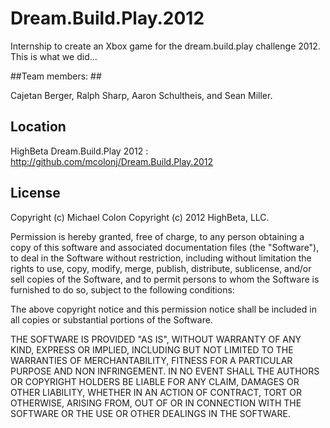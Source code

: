 Dream.Build.Play.2012
=====================

Internship to create an Xbox game for the dream.build.play challenge 2012. This is what we did...

##Team members: ##

Cajetan Berger, Ralph Sharp, Aaron Schultheis, and Sean Miller.  


## Location ##

HighBeta Dream.Build.Play 2012 : 
http://github.com/mcolonj/Dream.Build.Play.2012

## License ##

Copyright (c) Michael Colon
Copyright (c) 2012 HighBeta, LLC.

Permission is hereby granted, free of charge, to any person obtaining a copy of this software and associated documentation files (the "Software"), to deal in the Software without restriction, including without limitation the rights to use, copy, modify, merge, publish, distribute, sublicense, and/or sell copies of the Software, and to permit persons to whom the Software is furnished to do so, subject to the following conditions:

The above copyright notice and this permission notice shall be included in
all copies or substantial portions of the Software.

THE SOFTWARE IS PROVIDED "AS IS", WITHOUT WARRANTY OF ANY KIND, EXPRESS OR IMPLIED, INCLUDING BUT NOT LIMITED TO THE WARRANTIES OF MERCHANTABILITY, FITNESS FOR A PARTICULAR PURPOSE AND NON INFRINGEMENT. IN NO EVENT SHALL THE AUTHORS OR COPYRIGHT HOLDERS BE LIABLE FOR ANY CLAIM, DAMAGES OR OTHER LIABILITY, WHETHER IN AN ACTION OF CONTRACT, TORT OR OTHERWISE, ARISING FROM, OUT OF OR IN CONNECTION WITH THE SOFTWARE OR THE USE OR OTHER DEALINGS IN THE SOFTWARE.
